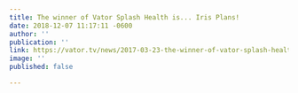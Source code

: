 ```yaml
---
title: The winner of Vator Splash Health is... Iris Plans!
date: 2018-12-07 11:17:11 -0600
author: ''
publication: ''
link: https://vator.tv/news/2017-03-23-the-winner-of-vator-splash-health-is-iris-plans#e7l68TKprgG4JC0P.99
image: ''
published: false

---
```

